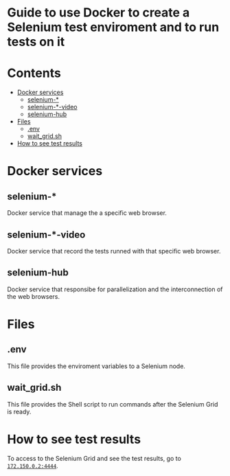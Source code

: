 # Guide to use Docker to create a Selenium test enviroment and to run tests on it

# Contents
* [Docker services](#docker-services)
  - [selenium-*](#selenium-)
  - [selenium-*-video](#selenium--video)
  - [selenium-hub](#selenium-hub)
* [Files](#files)
  - [.env](#env)
  - [wait_grid.sh](#waitgridsh)
* [How to see test results](#how-to-see-test-results)

# Docker services
## selenium-*
Docker service that manage the a specific web browser.

## selenium-*-video
Docker service that record the tests runned with that specific web browser.

## selenium-hub
Docker service that responsibe for parallelization and the interconnection of the web browsers.

# Files
## .env
This file provides the enviroment variables to a Selenium node.

## wait_grid.sh
This file provides the Shell script to run commands after the Selenium Grid is ready.

# How to see test results
To access to the Selenium Grid and see the test results, go to [`172.150.0.2:4444`](http://172.150.0.2:4444/).
